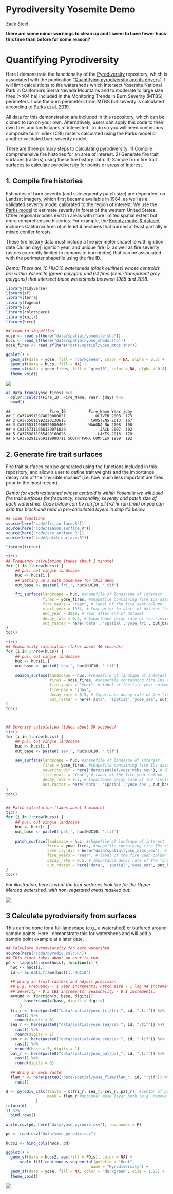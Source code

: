 Pyrodiversity Yosemite Demo
================
Zack Steel

**there are some minor warnings to clean up and I seem to have fewer
hucs this time than before for some reason?**

# Quantifying Pyrodiversity

Here I demonstrate the functionality of the
[Pyrodiversity](https://github.com/zacksteel/pyrodiversity) repository,
which is associated with the publication [“Quantifying pyrodiversity and
its drivers”](https://doi.org/10.1098/rspb.2020.3202). I will limit
calculations to the watersheds which intersect Yosemite National Park in
California’s Sierra Nevada Mountains and to moderate to large size fires
(>404 ha) included in the Monitoring Trends in Burn Severity (MTBS)
perimeters. I use the burn perimeters from MTBS but severity is
calculated according to [Parks et
al. 2019](https://www.mdpi.com/2072-4292/11/14/1735).

All data for this demonstration are included in this repository, which
can be cloned to run on your own. Alternatively, users can apply this
code to their own fires and landscapes of interested. To do so you will
need continuous composite burn index (CBI) rasters calculated using the
Parks model or another validated burn severity model.

There are three primary steps to calculating pyrodiversity: 1) Compile
comprehensive fire histories for an area of interest. 2) Generate fire
trait surfaces (rasters) using these fire history data. 3) Sample from
fire trait surfaces to calculate pyrodiversity for points or areas of
interest.

## 1. Compile fire histories

Estimates of burn severity (and subsequently patch size) are dependent
on Landsat imagery, which first became available in 1984, as well as a
validated severity model calibrated to the region of interest. We use
the [Parks model](https://www.mdpi.com/2072-4292/11/14/1735) to estimate
severity in forest of the western United States. Other regional models
exist in areas with more limited spatial extent but more comprehensive
histories. For example, the [Koontz model &
dataset](https://osf.io/ke4qj/#!) includes California fires of at least
4 hectares that burned at least partially in mixed conifer forests.

These fire history data must include a fire perimeter shapefile with
ignition date (Julian day), ignition year, and unique fire ID, as well
as fire severity rasters (currently limited to composite burn index)
that can be associated with the perimeter shapefile using the fire ID.

*Demo: There are 10 HUC10 watersheds (black outlines) whose centroids
are within Yosemite (green polygon) and 64 fires (semi-transparent grey
polygons) that intersect those watersheds between 1985 and 2018.*

``` r
library(tidyverse)
library(sf)
library(terra)
library(lwgeom)
library(FD)
library(colorspace)
library(knitr)
library(here)

## read in shapefiles
yose <- read_sf(here("data/spatial/yosemite.shp"))
hucs <- read_sf(here("data/spatial/yose_sheds.shp"))
yose_fires <- read_sf(here("data/spatial/yose_mtbs.shp")) 

ggplot() +
  geom_sf(data = yose, fill = "darkgreen", color = NA, alpha = 0.3) +
  geom_sf(data = hucs, fill = NA) +
  geom_sf(data = yose_fires, fill = "grey30", color = NA, alpha = 0.4) +
  theme_void()
```

![](YosemiteDemo_files/figure-gfm/unnamed-chunk-1-1.png)<!-- -->

``` r
as.data.frame(yose_fires) %>% 
  dplyr::select(Fire_ID, Fire_Name, Year, jday) %>% 
  head()
```

    ##                 Fire_ID          Fire_Name Year jday
    ## 1 CA3749911974020080621             OLIVER 2008  173
    ## 2 CA3755011992320130616           CARSTENS 2013  167
    ## 3 CA3755311966920080409          WAWONA NW 2008  100
    ## 4 CA3757311966320071029               JACK 2007  302
    ## 5 CA3759811955420160626              LAKES 2016  178
    ## 6 CA3762911959119990711 SOUTH PARK COMPLEX 1999  192

## 2. Generate fire trait surfaces

Fire trait surfaces can be generated using the functions included in
this repository, and allow a user to define trait weights and the
importance decay rate of the “invisible mosaic” (i.e. how much less
important are fires prior to the most recent).

*Demo: for each watershed whose centroid is within Yosemite we will
build fire trait surfaces for frequency, seasonality, severity and patch
size of each watershed. Code below can be run for all (\~2 hr run time)
or you can skip this block and read in pre-calculated layers in step #3
below.*

``` r
## load functions
source(here("code/fri_surface.R"))
source(here("code/season_surface.R"))
source(here("code/sev_surface.R"))
source(here("code/patch_surface.R"))

library(tictoc)

tic()
## Frequency calculation (takes about 1 minute)
for (i in 1:nrow(hucs)) {
    ## pull out single landscape          
    huc <- hucs[i,]
    ## Setting up a path basename for this demo
    out_base <- paste0('fri_', huc$HUC10, '.tif')
    
    fri_surface(landscape = huc, #shapefile of landscape of interest
                fires = yose_fires, #shapefile containing fire IDs associated with severity rasters
                fire_years = "Year", # label of the fire year column
                start_year = 1984, # Year prior to start of dataset (severity data available starting 1985)
                end_year = 2018, # Year after end of dataset 
                decay_rate = 0.5, # Importance decay rate of the "invisible mosaic", between [0,1)
                out_raster = here('data', 'spatial','yose_fri', out_base)) #path for writing output rasters
}
toc()

tic()
## Seasonality calculation (takes about 40 seconds)
for (i in 1:nrow(hucs)) {
    ## pull out single landscape          
    huc <- hucs[i,]
    out_base <- paste0('sea_', huc$HUC10, '.tif')
    
    season_surface(landscape = huc, #shapefile of landsape of interest
                   fires = yose_fires, #shapefile containing fire IDs associated with severity rasters
                   fire_years = "Year", # label of the fire year column
                   fire_day = "jday",
                   decay_rate = 0.5, # Importance decay rate of the "invisible mosaic", between [0,1)
                   out_raster = here('data', 'spatial','yose_sea', out_base)) #path for writing output rasters
}
toc()



## Severity calculation (takes about 30 seconds)
tic()
for (i in 1:nrow(hucs)) {
    ## pull out single landscape          
    huc <- hucs[i,]
    out_base <- paste0('sev_', huc$HUC10, '.tif')
    
    sev_surface(landscape = huc, #shapefile of landsape of interest
                fires = yose_fires, #shapefile containing fire IDs associated with severity rasters
                severity_dir = here("data/spatial/yose_mtbs_sev"), # directory where fire rasters are held
                fire_years = "Year", # label of the fire year column
                decay_rate = 0.5, # Importance decay rate of the "invisible mosaic", between [0,1)
                out_raster = here('data', 'spatial','yose_sev', out_base)) #path for writing output rasters
}
toc()


## Patch calculation (takes about 1 minute)
tic()
for (i in 1:nrow(hucs)) {
    ## pull out single landscape          
    huc <- hucs[i,]
    out_base <- paste0('pat_', huc$HUC10, '.tif')
    
    patch_surface(landscape = huc, #shapefile of landsape of interest
                  fires = yose_fires, #shapefile containing fire IDs associated with severity rasters
                  severity_dir = here("data/spatial/yose_mtbs_sev"), # directory where fire rasters are held
                  fire_years = "Year", # label of the fire year column
                  decay_rate = 0.5, # Importance decay rate of the "invisible mosaic", between [0,1)
                  out_raster = here('data', 'spatial','yose_pat', out_base)) #path for writing output rasters
}
toc()
```

*For illustration, here is what the four surfaces look like for the
Upper-Merced watershed, with non-vegetated areas masked out.*

![](../figures/ex2_surfaces.png)

## 3 Calculate pyrodviersity from surfaces

This can be done for a full landscape (e.g., a watershed) or buffered
around sample points. Here I demonstrate this for watersheds and will
add a sample point example at a later date.

``` r
## Calculate pyrodviersity for each watershed
source(here("code/pyrodiv_calc.R"))
## This block takes about an hour to run
pd <- lapply(1:nrow(hucs), function(i) {
  huc <- hucs[i,]
  id <- as.data.frame(huc)[1,"HUC10"]
  
  ## bring in trait rasters and adjust precision   
  ## E.g. Frequency - 1 year increments; Patch size - 1 log HA increments; 
  ## Severity - 0.5 CBI increments; Seasonality - 0.1 increments.
  mround <- function(x, base, digits){
        base*round(x/base, digits = digits)
      } 
  fri_r <- here(paste0("data/spatial/yose_fri/fri_", id, ".tif")) %>% 
    rast() %>% 
    round(digits = 0)
  sea_r <- here(paste0("data/spatial/yose_sea/sea_", id, ".tif")) %>% 
    rast() %>% 
    round(digits = 1)
  sev_r <- here(paste0("data/spatial/yose_sev/sev_", id, ".tif")) %>% 
    rast() %>% 
    mround(base = 5, digits = 1)
  pat_r <- here(paste0("data/spatial/yose_pat/pat_", id, ".tif")) %>% 
    rast() %>% 
    round(digits = 0)
  
  ## Bring in mask raster
  flam_r <- here(paste0("data/spatial/yose_flam/flam_", id, ".tif")) %>% 
    rast()

d <- pyrodiv_calc(traits = c(fri_r, sea_r, sev_r, pat_r), #vector of paths or rast files
                  mask = flam_r #optional mask layer path (e.g. remove non-flammable areas)
             )
return(d)
}) %>% 
  bind_rows()

write.csv(pd, here("data/yose_pyrodiv.csv"), row.names = F)
```

``` r
pd <- read.csv("data/yose_pyrodiv.csv")

hucs2 <- bind_cols(hucs, pd)

ggplot() +
  geom_sf(data = hucs2, aes(fill = FDis), color = NA) +
      scale_fill_continuous_sequential(palette = "Heat",
                                     name = "Pyrodiversity") +
  geom_sf(data = yose, fill = NA, color = "darkgreen", size = 1.25) +
  theme_void()
```

![](YosemiteDemo_files/figure-gfm/unnamed-chunk-4-1.png)<!-- -->
